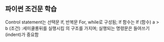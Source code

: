 ## 파이썬 조건문 학습
Control statement는 선택문 If, 반복문 For, while로 구성됨;
If 함수는 If (함수) a > b (조건) :세미쿨롱뒤를 실행시킴 의 구조를 가지며;
실행되는 명령문은 들여쓰기(indent)가 중요함
